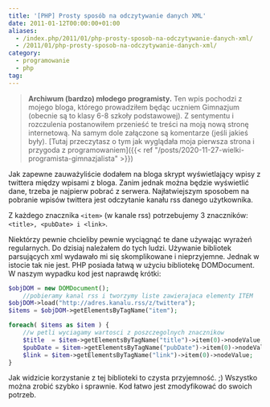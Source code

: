 ```yaml
---
title: '[PHP] Prosty sposób na odczytywanie danych XML'
date: 2011-01-12T00:00:00+01:00
aliases:
  - /index.php/2011/01/php-prosty-sposob-na-odczytywanie-danych-xml/
  - /2011/01/php-prosty-sposob-na-odczytywanie-danych-xml/
category:
  - programowanie
  - php
tag:
---
```


> **Archiwum (bardzo) młodego programisty.** Ten wpis pochodzi z mojego bloga, którego prowadziłem będąc uczniem Gimnazjum (obecnie są to klasy 6-8 szkoły podstawowej). Z sentymentu i rozczulenia postanowiłem przenieść te treści na moją nową stronę internetową. Na samym dole załączone są komentarze (jeśli jakieś były). [Tutaj przeczytasz o tym jak wyglądała moja pierwsza strona i przygoda z programowaniem]({{< ref "/posts/2020-11-27-wielki-programista-gimnazjalista" >}})
> 

Jak zapewne zauważyliście dodałem na bloga skrypt wyświetlający wpisy z twittera między wpisami z bloga. Zanim jednak można będzie wyświetlić dane, trzeba je najpierw pobrać z serwera. Najłatwiejszym sposobem na pobranie wpisów twittera jest odczytanie kanału rss danego użytkownika.

Z każdego znacznika `<item>` (w kanale rss) potrzebujemy 3 znaczników: `<title>, <pubDate> i <link>`.

Niektórzy pewnie chcieliby pewnie wyciągnąć te dane używając wyrażeń regularnych. Do dzisiaj należałem do tych ludzi. Używanie bibliotek parsujących xml wydawało mi się skomplikowane i nieprzyjemne. Jednak w istocie tak nie jest. PHP posiada łatwą w użyciu bibliotekę DOMDocument. W naszym wypadku kod jest naprawdę krótki:

```php
$objDOM = new DOMDocument();
    //pobieramy kanal rss i tworzymy liste zawierajaca elementy ITEM
$objDOM->load("http://adres.kanalu.rss/z/twittera"); 
$items = $objDOM->getElementsByTagName("item");

foreach( $items as $item ) {        
    //w petli wyciagamy wartosci z poszczegolnych znacznikow
    $title  = $item->getElementsByTagName("title")->item(0)->nodeValue;
    $pubDate = $item->getElementsByTagName("pubDate")->item(0)->nodeValue;
    $link = $item->getElementsByTagName("link")->item(0)->nodeValue;
}
```

Jak widzicie korzystanie z tej biblioteki to czysta przyjemność. ;) Wszystko można zrobić szybko i sprawnie. Kod łatwo jest zmodyfikować do swoich potrzeb.
